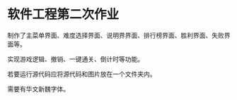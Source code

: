 软件工程第二次作业
===========

制作了主菜单界面、难度选择界面、说明界界面、排行榜界面、胜利界面、失败界面等。

实现游戏逻辑、撤销、一键通关、倒计时等功能。

若要运行源代码应将源代码和图片放在一个文件夹内。

需要有华文新魏字体。

<!--
**Actung10/Actung10** is a ✨ _special_ ✨ repository because its `README.md` (this file) appears on your GitHub profile.

Here are some ideas to get you started:

- 🔭 I’m currently working on ...
- 🌱 I’m currently learning ...
- 👯 I’m looking to collaborate on ...
- 🤔 I’m looking for help with ...
- 💬 Ask me about ...
- 📫 How to reach me: ...
- 😄 Pronouns: ...
- ⚡ Fun fact: ...
-->
